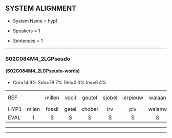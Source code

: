 
## SYSTEM ALIGNMENT

- System Name = hyp1

- Speakers = 1

- Sentences = 1

---

### S02C084M4_2LGPseudo

#### (S02C084M4_2LGPseudo-words)

- Cor=14.9%	Sub=78.7%	Del=0.0%	Ins=6.4%

|  |  |  |  |  |  |  |  |  |  |  |  |  |  |  |  |  |  |  |  |  |  |  |  |  |  |  |  |  |  |  |  |  |  |  |  |  |  |  |  |  |  |  |  |  |  |  |  |
|:--- |:---:|:---:|:---:|:---:|:---:|:---:|:---:|:---:|:---:|:---:|:---:|:---:|:---:|:---:|:---:|:---:|:---:|:---:|:---:|:---:|:---:|:---:|:---:|:---:|:---:|:---:|:---:|:---:|:---:|:---:|:---:|:---:|:---:|:---:|:---:|:---:|:---:|:---:|:---:|:---:|:---:|:---:|:---:|:---:|:---:|:---:|:---:|
| REF |  | millen | vocil | geutel | sjobel | ierpieuw | walaan | erke |  | haweel | saarweng | * | gevicht | eemde | bepoud | orstalk | *(vetten) | gefouw |  | vurpaand | nizung | fiewon | * | kneurem | vawaai | strellen | zwieten | * | oonste | muider | * | grijnken | schielstaug | * | prilsood | vloender | milste | veurder | *(knoeien) | ulen | orponk | * | ijpo | menuur | spreikje | hiffreeuw | wooien |
| HYP1 | milen | fossil | getel | chobel | irv | piv | walamv | erke | hanweel | sarwin | gevea | geviechd | inde | de | pout | orstalk | vetten | gefouw | vuurbaand | nee | nisun | fewon | kneuren | kneuren | vawai | strellen | jweten | votpans | onster | meider | gren | grenken | schielstaag | bridele | brilsord | vlonder | nilster | verder | kloeien | ullen | orponk | schoddig | eppel | menuur | spreikje | hifreel | woien |
| EVAL | I | S | S | S | S | S | S |  | I | S | S | S | S | S | S |  | S |  | I | S | S | S | S | S | S |  | S | S | S | S | S | S | S | S | S | S | S | S | S | S |  | S | S |  |  | S | S |
---

---

